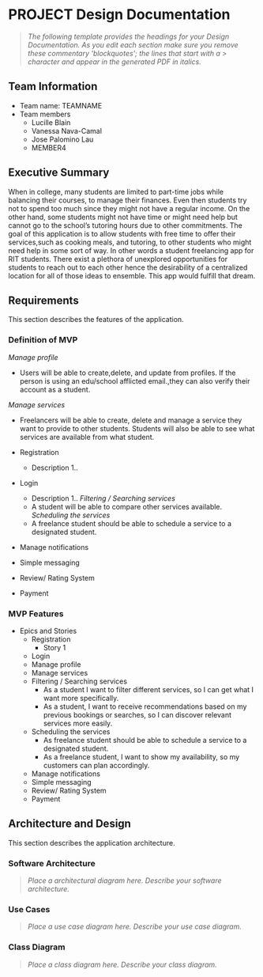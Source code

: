 # PROJECT Design Documentation

> _The following template provides the headings for your Design
> Documentation.  As you edit each section make sure you remove these
> commentary 'blockquotes'; the lines that start with a > character
> and appear in the generated PDF in italics._

## Team Information
* Team name: TEAMNAME
* Team members
  * Lucille Blain
  * Vanessa Nava-Camal
  * Jose Palomino Lau
  * MEMBER4

## Executive Summary

When in college, many students are limited to part-time jobs while balancing their courses, to manage their finances. Even then students try not to spend too much since they might not have a regular income. On the other hand, some students might not have time or might need help but cannot go to the school’s tutoring hours due to other commitments. The goal of this application is to allow students with free time to offer their services,such as cooking meals, and tutoring, to other students who might need help in some sort of way. In other words a student freelancing app for RIT students. 
There exist a plethora of unexplored opportunities for students to reach out to each other hence the desirability of a centralized location for all of those ideas to ensemble. This app would fulfill that dream.



## Requirements

This section describes the features of the application.

### Definition of MVP
*Manage profile*
  * Users will be able to create,delete, and update from profiles. If  the person is using an edu/school afflicted email.,they can also verify their account as a student.

*Manage services*
  * Freelancers will be able to create, delete and manage a service they want to provide to other students. Students will also be able to see what services are available from what student.


* Registration
     *  Description 1..
* Login
     *  Description 1.. 
*Filtering / Searching services*
     * A student will be able to compare other services available.
*Scheduling the services*
    * A freelance student should be able to schedule a service to a designated student.
* Manage notifications
* Simple messaging
* Review/ Rating System
* Payment


### MVP Features
* Epics and Stories
  * Registration
    * Story 1 
  * Login
  * Manage profile
  * Manage services
  * Filtering / Searching services
     * As a student I want to filter different services, so I can get what I want more specifically.
     * As a student, I want to receive recommendations based on my previous bookings or searches, so I can discover relevant services more easily.
  * Scheduling the services
    * As freelance student should be able to schedule a service to a designated student.
    * As a freelance student, I want to show my availability, so my customers can plan accordingly.
  * Manage notifications
  * Simple messaging
  * Review/ Rating System
  * Payment


## Architecture and Design

This section describes the application architecture.

### Software Architecture
> _Place a architectural diagram here._
> _Describe your software architecture._


### Use Cases
> _Place a use case diagram here._
> _Describe your use case diagram._


### Class Diagram
> _Place a class diagram here._
> _Describe your class diagram._
